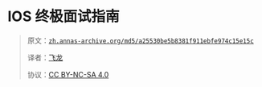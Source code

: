 # IOS 终极面试指南

> 原文：[`zh.annas-archive.org/md5/a25530be5b8381f911ebfe974c15e15c`](https://zh.annas-archive.org/md5/a25530be5b8381f911ebfe974c15e15c)
> 
> 译者：[飞龙](https://github.com/wizardforcel)
> 
> 协议：[CC BY-NC-SA 4.0](http://creativecommons.org/licenses/by-nc-sa/4.0/)
